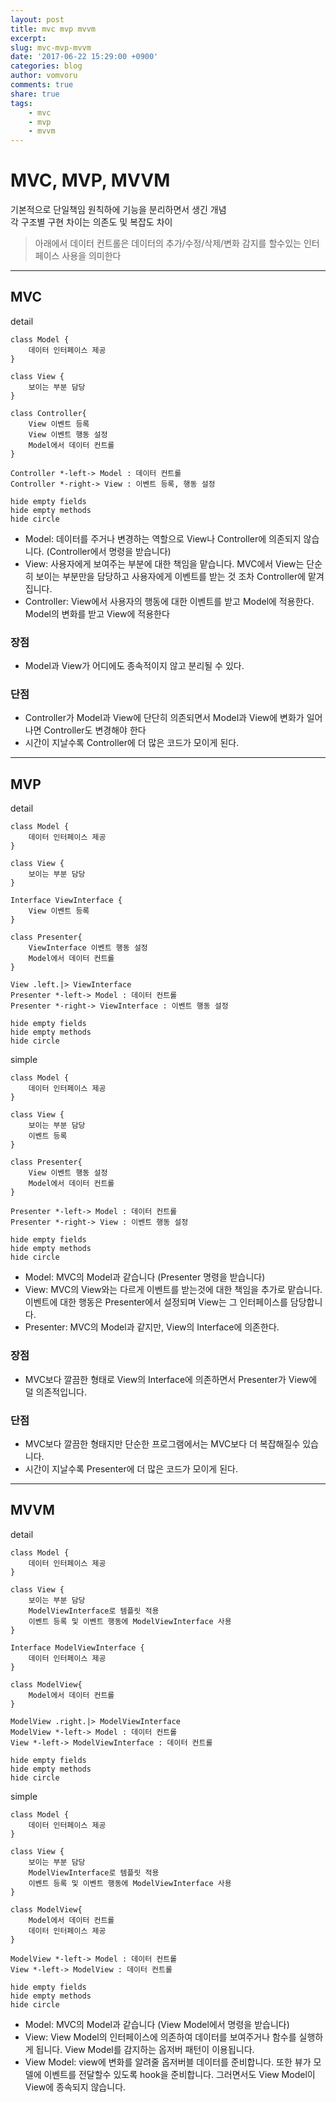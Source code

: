 ```yaml
---
layout: post
title: mvc mvp mvvm
excerpt: 
slug: mvc-mvp-mvvm
date: '2017-06-22 15:29:00 +0900'
categories: blog
author: vomvoru
comments: true
share: true
tags:
    - mvc
    - mvp
    - mvvm
---
```



# MVC, MVP, MVVM
기본적으로 단일책임 원칙하에 기능을 분리하면서 생긴 개념  
각 구조별 구현 차이는 의존도 및 복잡도 차이

> 아래에서 데이터 컨트롤은 데이터의 추가/수정/삭제/변화 감지를 할수있는 인터페이스 사용을 의미한다

---

## MVC

detail

```plantuml
class Model {
    데이터 인터페이스 제공
}

class View {
    보이는 부분 담당
}

class Controller{
    View 이벤트 등록
    View 이벤트 행동 설정
    Model에서 데이터 컨트롤
}

Controller *-left-> Model : 데이터 컨트롤
Controller *-right-> View : 이벤트 등록, 행동 설정

hide empty fields
hide empty methods
hide circle
```

* Model: 데이터를 주거나 변경하는 역할으로 View나 Controller에 의존되지 않습니다. (Controller에서 명령을 받습니다)
* View: 사용자에게 보여주는 부분에 대한 책임을 맡습니다. MVC에서 View는 단순히 보이는 부분만을 담당하고 사용자에게 이벤트를 받는 것 조차 Controller에 맡겨집니다.
* Controller: View에서 사용자의 행동에 대한 이벤트를 받고 Model에 적용한다. Model의 변화를 받고 View에 적용한다

### 장점
* Model과 View가 어디에도 종속적이지 않고 분리될 수 있다.

### 단점
* Controller가 Model과 View에 단단히 의존되면서 Model과 View에 변화가 일어나면 Controller도 변경해야 한다
* 시간이 지날수록 Controller에 더 많은 코드가 모이게 된다.

---

## MVP

detail

```plantuml
class Model {
    데이터 인터페이스 제공
}

class View {
    보이는 부분 담당
}

Interface ViewInterface {
    View 이벤트 등록
}

class Presenter{
    ViewInterface 이벤트 행동 설정
    Model에서 데이터 컨트롤
}

View .left.|> ViewInterface
Presenter *-left-> Model : 데이터 컨트롤
Presenter *-right-> ViewInterface : 이벤트 행동 설정

hide empty fields
hide empty methods
hide circle
```

simple

```plantuml
class Model {
    데이터 인터페이스 제공
}

class View {
    보이는 부분 담당
    이벤트 등록
}

class Presenter{
    View 이벤트 행동 설정
    Model에서 데이터 컨트롤
}

Presenter *-left-> Model : 데이터 컨트롤
Presenter *-right-> View : 이벤트 행동 설정

hide empty fields
hide empty methods
hide circle
```

* Model: MVC의 Model과 같습니다 (Presenter 명령을 받습니다)
* View: MVC의 View와는 다르게 이벤트를 받는것에 대한 책임을 추가로 맡습니다. 이벤트에 대한 행동은 Presenter에서 설정되며 View는 그 인터페이스를 담당합니다.
* Presenter: MVC의 Model과 같지만, View의 Interface에 의존한다.

### 장점
* MVC보다 깔끔한 형태로 View의 Interface에 의존하면서 Presenter가 View에 덜 의존적입니다.

### 단점
* MVC보다 깔끔한 형태지만 단순한 프로그램에서는 MVC보다 더 복잡해질수 있습니다.
* 시간이 지날수록 Presenter에 더 많은 코드가 모이게 된다.

---

## MVVM

detail

```plantuml
class Model {
    데이터 인터페이스 제공
}

class View {
    보이는 부분 담당
    ModelViewInterface로 템플릿 적용
    이벤트 등록 및 이벤트 행동에 ModelViewInterface 사용
}

Interface ModelViewInterface {
    데이터 인터페이스 제공
}

class ModelView{
    Model에서 데이터 컨트롤
}

ModelView .right.|> ModelViewInterface
ModelView *-left-> Model : 데이터 컨트롤
View *-left-> ModelViewInterface : 데이터 컨트롤

hide empty fields
hide empty methods
hide circle
```

simple

```plantuml
class Model {
    데이터 인터페이스 제공
}

class View {
    보이는 부분 담당
    ModelViewInterface로 템플릿 적용
    이벤트 등록 및 이벤트 행동에 ModelViewInterface 사용
}

class ModelView{
    Model에서 데이터 컨트롤
    데이터 인터페이스 제공
}

ModelView *-left-> Model : 데이터 컨트롤
View *-left-> ModelView : 데이터 컨트롤

hide empty fields
hide empty methods
hide circle
```

* Model: MVC의 Model과 같습니다 (View Model에서 명령을 받습니다)
* View: View Model의 인터페이스에 의존하여 데이터를 보여주거나 함수를 실행하게 됩니다. View Model를 감지하는 옵저버 패턴이 이용됩니다.
* View Model: view에 변화를 알려줄 옵저버블 데이터를 준비합니다. 또한 뷰가 모델에 이벤트를 전달할수 있도록 hook을 준비합니다. 그러면서도 View Model이 View에 종속되지 않습니다.
